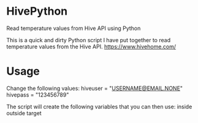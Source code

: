 # HivePython
Read temperature values from Hive API using Python

This is a quick and dirty Python script I have put together to read temperature values from the Hive API.
https://www.hivehome.com/

# Usage
Change the following values:
hiveuser = "USERNAME@EMAIL.NONE"
hivepass = "123456789"

The script will create the following variables that you can then use:
inside
outside
target
